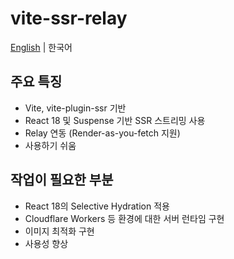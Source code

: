 # vite-ssr-relay

[English](README.md) | 한국어

## 주요 특징

- Vite, vite-plugin-ssr 기반
- React 18 및 Suspense 기반 SSR 스트리밍 사용
- Relay 연동 (Render-as-you-fetch 지원)
- 사용하기 쉬움

## 작업이 필요한 부분

- React 18의 Selective Hydration 적용
- Cloudflare Workers 등 환경에 대한 서버 런타임 구현
- 이미지 최적화 구현
- 사용성 향상
